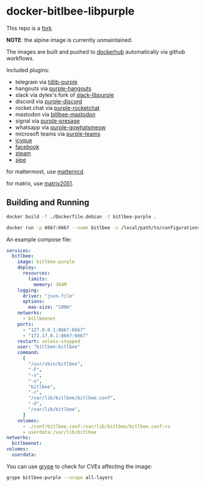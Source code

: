 # docker-bitlbee-libpurple

This repo is a [fork](https://github.com/ezkrg/docker-bitlbee-libpurple)

**NOTE**: the alpine image is currently unmaintained.

The images are built and pushed to [dockerhub](https://hub.docker.com/r/terminaldweller/bitlbee_purple) automatically via github workflows.

Included plugins:

- telegram via [tdlib-purple](https://github.com/BenWiederhake/tdlib-purple/)
- hangouts via [purple-hangouts](https://bitbucket.org/EionRobb/purple-hangouts)
- slack via dylex's fork of [slack-libpurple](https://github.com/dylex/slack-libpurple)
- discord via [purple-discord](https://github.com/EionRobb/purple-discord)
- rocket.chat via [purple-rocketchat](https://bitbucket.org/EionRobb/purple-rocketchat)
- mastodon via [bitlbee-mastodon](https://github.com/kensanata/bitlbee-mastodon)
- signal via [purple-presage](https://github.com/hoehermann/purple-presage)
- whatsapp via [purple-gowhatsmeow](https://github.com/hoehermann/purple-gowhatsapp.git)
- microsoft teams via [purple-teams](https://github.com/EionRobb/purple-teams)
- [icyque](https://github.com/EionRobb/icyque)
- [facebook](https://github.com/jgeboski/bitlbee-facebook)
- [steam](https://github.com/jgeboski/bitlbee-steam)
- [sipe](https://github.com/tieto/sipe)

for mattermost, use [matterircd](https://github.com/42wim/matterircd).

for matrix, use [matrix2051](https://github.com/progval/matrix2051).

## Building and Running

```sh
docker build -f ./Dockerfile.debian -t bitlbee-purple .
```

```sh
docker run -p 6667:6667 --name bitlbee -v /local/path/to/configurations:/var/lib/bitlbee --restart=always --detach bitlbee-purple
```

An example compose file:

```yaml
services:
  bitlbee:
    image: bitlbee-purple
    deploy:
      resources:
        limits:
          memory: 384M
    logging:
      driver: "json-file"
      options:
        max-size: "100m"
    networks:
      - bitlbeenet
    ports:
      - "127.0.0.1:8667:6667"
      - "172.17.0.1:8667:6667"
    restart: unless-stopped
    user: "bitlbee:bitlbee"
    command:
      [
        "/usr/sbin/bitlbee",
        "-F",
        "-n",
        "-u",
        "bitlbee",
        "-c",
        "/var/lib/bitlbee/bitlbee.conf",
        "-d",
        "/var/lib/bitlbee",
      ]
    volumes:
      - ./conf/bitlbee.conf:/var/lib/bitlbee/bitlbee.conf:ro
      - userdata:/var/lib/bitlbee
networks:
  bitlbeenet:
volumes:
  userdata:
```

You can use [grype](https://github.com/anchore/grype) to check for CVEs affecting the image:

```sh
grype bitlbee-purple --scope all-layers
```
